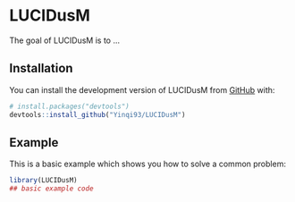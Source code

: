 
# LUCIDusM

<!-- badges: start -->
<!-- badges: end -->

The goal of LUCIDusM is to ...

## Installation

You can install the development version of LUCIDusM from [GitHub](https://github.com/) with:

``` r
# install.packages("devtools")
devtools::install_github("Yinqi93/LUCIDusM")
```

## Example

This is a basic example which shows you how to solve a common problem:

``` r
library(LUCIDusM)
## basic example code
```

